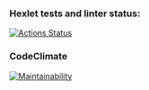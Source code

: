 ### Hexlet tests and linter status:
[![Actions Status](https://github.com/destr0yer25/python-project-49/actions/workflows/hexlet-check.yml/badge.svg)](https://github.com/destr0yer25/python-project-49/actions)
### CodeClimate
[![Maintainability](https://api.codeclimate.com/v1/badges/e5b97727f34d7a2bb0cd/maintainability)](https://codeclimate.com/github/destr0yer25/python-project-49/maintainability)
